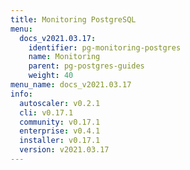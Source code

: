 ```yaml
---
title: Monitoring PostgreSQL
menu:
  docs_v2021.03.17:
    identifier: pg-monitoring-postgres
    name: Monitoring
    parent: pg-postgres-guides
    weight: 40
menu_name: docs_v2021.03.17
info:
  autoscaler: v0.2.1
  cli: v0.17.1
  community: v0.17.1
  enterprise: v0.4.1
  installer: v0.17.1
  version: v2021.03.17
---
```


